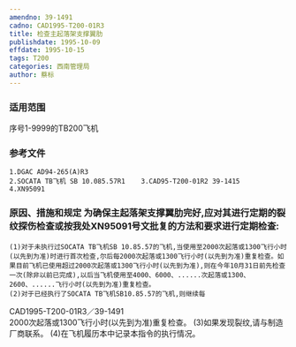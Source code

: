 ```yaml
---
amendno: 39-1491
cadno: CAD1995-T200-01R3
title: 检查主起落架支撑翼肋
publishdate: 1995-10-09
effdate: 1995-10-15
tags: T200
categories: 西南管理局
author: 蔡标
---
```


### 适用范围 
序号1-9999的TB200飞机

### 参考文件
    1.DGAC AD94-265(A)R3
    2.SOCATA TB飞机 SB 10.085.57R1    3.CAD95-T200-01R2 39-1415    4.XN95091 

### 原因、措施和规定 为确保主起落架支撑翼肋完好,应对其进行定期的裂纹探伤检查或按我处XN95091号文批复的方法和要求进行定期检查: 
    (1)对于未执行过SOCATA TB飞机SB 10.85.57的飞机,当使用至2000次起落或1300飞行小时(以先到为准)时进行首次检查,尔后每2000次起落或1300飞行小时(以先到为准)重复检查。如果目前飞机已使用超过2000次起落或1300飞行小时(以先到为准),则在今年10月31日前先检查一次(除非以前已完成),以后当飞机使用至4000、6000、......次起落或1300、2600、......飞行小时(以先到为准)重复检查。 
    (2)对于已经执行了SOCATA TB飞机SB10.85.57的飞机,则继续每
  CAD1995-T200-01R3／39-1491   
2000次起落或1300飞行小时(以先到为准)重复检查。 
    (3)如果发现裂纹,请与制造厂商联系。 
    (4)在飞机履历本中记录本指令的执行情况。

